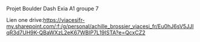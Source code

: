 Projet Boulder Dash Exia A1 groupe 7

Lien one drive:https://viacesifr-my.sharepoint.com/:f:/g/personal/achille_brossier_viacesi_fr/Eu0hJ6sV5JJIqR3d7UH9K-QBaWXzL2eK67WBIP7L19ISTA?e=QcxCZ2

